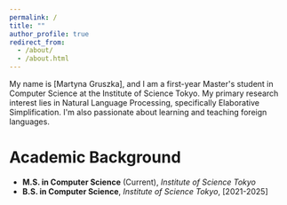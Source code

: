 ```yaml
---
permalink: /
title: ""
author_profile: true
redirect_from: 
  - /about/
  - /about.html
---
```


My name is [Martyna Gruszka], and I am a first-year Master's student in Computer Science at the Institute of Science Tokyo. My primary research interest lies in Natural Language Processing, specifically Elaborative Simplification. I'm also passionate about learning and teaching foreign languages.

Academic Background
======
* **M.S. in Computer Science** (Current), *Institute of Science Tokyo*
* **B.S. in Computer Science**, *Institute of Science Tokyo*, [2021-2025]

